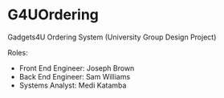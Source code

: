 # G4UOrdering
Gadgets4U Ordering System (University Group Design Project)

Roles:
  - Front End Engineer: Joseph Brown
  - Back End Engineer: Sam Williams
  - Systems Analyst: Medi Katamba
